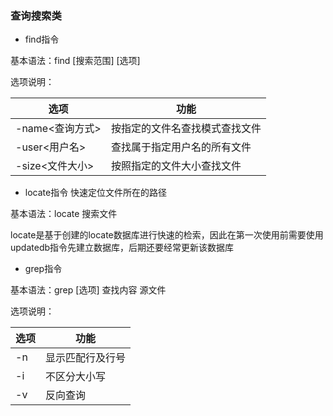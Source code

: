 ### 查询搜索类

* find指令

基本语法：find [搜索范围] [选项]

选项说明：

选项|功能
---|---
-name<查询方式>|按指定的文件名查找模式查找文件
-user<用户名>|查找属于指定用户名的所有文件
-size<文件大小>|按照指定的文件大小查找文件

* locate指令 快速定位文件所在的路径

基本语法：locate 搜索文件

locate是基于创建的locate数据库进行快速的检索，因此在第一次使用前需要使用updatedb指令先建立数据库，后期还要经常更新该数据库

* grep指令

基本语法：grep [选项] 查找内容 源文件

选项说明：

选项|功能
---|---
-n|显示匹配行及行号
-i|不区分大小写
-v|反向查询
